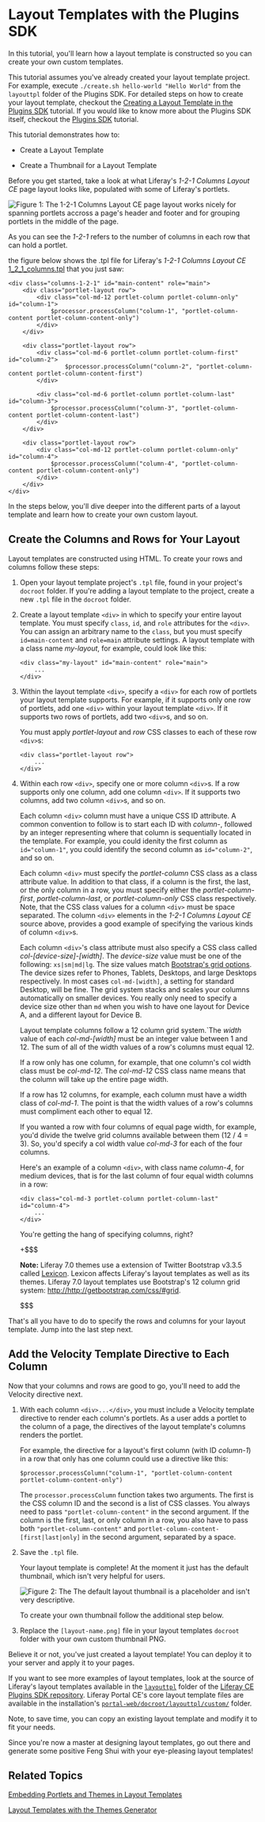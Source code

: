# Layout Templates with the Plugins SDK [](id=layout-templates)

In this tutorial, you'll learn how a layout template is constructed so you can
create your own custom templates.

This tutorial assumes you've already created your layout template project. For 
example, execute `./create.sh hello-world "Hello World"` from the `layouttpl` 
folder of the Plugins SDK. For detailed steps on how to create your layout
template, checkout the [Creating a Layout Template in the Plugins SDK](/develop/tutorials/-/knowledge_base/6-2/creating-a-layout-template-project-in-the-plugins-sdk) 
tutorial. If you would like to know more about the Plugins SDK itself, checkout 
the [Plugins SDK](/develop/tutorials/-/knowledge_base/6-2/plugins-sdk) tutorial.

This tutorial demonstrates how to:

- Create a Layout Template

- Create a Thumbnail for a Layout Template

Before you get started, take a look at what Liferay's *1-2-1 Columns Layout CE* 
page layout looks like, populated with some of Liferay's portlets. 

![Figure 1: The *1-2-1 Columns Layout CE* page layout works nicely for spanning portlets accross a page's header and footer and for grouping portlets in the middle of the page.](../../images/layout-template-1-2-1-columns.png)

As you can see the *1-2-1* refers to the number of columns in each row that can
hold a portlet.

the figure below shows the .tpl file for Liferay's *1-2-1 Columns Layout CE* 
[1_2_1_columns.tpl](https://github.com/liferay/liferay-portal/blob/7.0.x/portal-web/docroot/layouttpl/custom/1_2_1_columns.tpl) 
that you just saw:

    <div class="columns-1-2-1" id="main-content" role="main">
	    <div class="portlet-layout row">
		    <div class="col-md-12 portlet-column portlet-column-only" id="column-1">
			    $processor.processColumn("column-1", "portlet-column-content portlet-column-content-only")
		    </div>
	    </div>

	    <div class="portlet-layout row">
		    <div class="col-md-6 portlet-column portlet-column-first" id="column-2">
		            $processor.processColumn("column-2", "portlet-column-content portlet-column-content-first")
		    </div>

		    <div class="col-md-6 portlet-column portlet-column-last" id="column-3">
			    $processor.processColumn("column-3", "portlet-column-content portlet-column-content-last")
		    </div>
	    </div>

	    <div class="portlet-layout row">
		    <div class="col-md-12 portlet-column portlet-column-only" id="column-4">
			    $processor.processColumn("column-4", "portlet-column-content portlet-column-content-only")
		    </div>
	    </div>
    </div>

In the steps below, you'll dive deeper into the different parts of a layout
template and learn how to create your own custom layout.

## Create the Columns and Rows for Your Layout [](id=create-the-columns-and-rows-for-your-layout)

Layout templates are constructed using HTML. To create your rows and columns 
follow these steps:

1.  Open your layout template project's `.tpl` file, found in your project's
`docroot` folder. If you're adding a layout template to the project, create a
new `.tpl` file in the `docroot` folder. 

2.  Create a layout template `<div>` in which to specify your entire layout
template. You must specify `class`, `id`, and `role` attributes for the `<div>`.
You can assign an arbitrary name to the `class`, but you must specify
`id=main-content` and `role=main` attribute settings. A layout template with a
class name *my-layout*, for example, could look like this: 

        <div class="my-layout" id="main-content" role="main">
            ...
        </div>

3.  Within the layout template `<div>`, specify a `<div>` for each row of
portlets your layout template supports. For example, if it supports only one row
of portlets, add one `<div>` within your layout template `<div>`. If it supports
two rows of portlets, add two `<div>`s, and so on.

    You must apply *portlet-layout* and *row* CSS classes to each of these row 
    `<div>`s:

        <div class="portlet-layout row">
            ...
        </div>

4.  Within each row `<div>`, specify one or more column `<div>`s. If a row
supports only one column, add one column `<div>`. If it supports two columns,
add two column `<div>`s, and so on.

    Each column `<div>` column must have a unique CSS ID attribute. A common
    convention to follow is to start each ID with *column-*, followed by an
    integer representing where that column is sequentially located in the
    template. For example, you could idenity the first column  as
    `id="column-1"`, you could identify the second column  as `id="column-2"`,
    and so on. 

    Each column `<div>` must specify the *portlet-column* CSS class as a class
    attribute value. In addition to that class, if a column is the first, the
    last, or the only column in a row, you must specify either the
    *portlet-column-first*, *portlet-column-last*, or *portlet-column-only* CSS
    class respectively. Note, that the CSS class values for a column `<div>`
    must be space separated. The column `<div>` elements in the *1-2-1 Columns
    Layout CE* source above, provides a good example of specifying the various
    kinds of column `<div>`s. 

    Each column `<div>`'s class attribute must also specify a CSS class called
    *col-[device-size]-[width]*. The *device-size* value must be one of the 
    following: `xs|sm|md|lg`. The size values match [Bootstrap's grid options](http://getbootstrap.com/css/#grid-options).
    The device sizes refer to Phones, Tablets, Desktops, and large Desktops 
    respectively. In most cases `col-md-[width]`, a setting for standard Desktop, 
    will be fine. The grid system stacks and scales your columns automatically 
    on smaller devices. You really only need to specify a device size other than 
    `md` when you wish to have one layout for Device A, and a different layout 
    for Device B. 
    
    Layout template columns follow a 12 column grid system.`The *width* value of 
    each *col-md-[width]* must be an integer value between 1 and 12. The sum of 
    all of the width values of a row's columns must equal 12.

    If a row only has one column, for example, that one column's col width class 
    must be *col-md-12*. The *col-md-12* CSS class name means that the column 
    will take up the entire page width.
    
    If a row has 12 columns, for example, each column must have a width class of 
    *col-md-1*. The point is that the width values of a row's columns must 
    compliment each other to equal 12. 

    If you wanted a row with four columns of equal page width, for example,
    you'd divide the twelve grid columns available between them (12 / 4 = 3).
    So, you'd specify a col width value *col-md-3* for each of the 
    four columns.

    Here's an example of a column `<div>`, with class name *column-4*, for 
    medium devices, that is for the last column of four equal width columns in a 
    row: 

        <div class="col-md-3 portlet-column portlet-column-last" id="column-4">
            ...
        </div>

    You're getting the hang of specifying columns, right?

    +$$$
    
    **Note:** Liferay 7.0 themes use a extension of Twitter Bootstrap v3.3.5 
    called [Lexicon](https://github.com/liferay/lexicon/tree/master/src/scss/bootstrap). 
    Lexicon affects Liferay's layout templates as well as its themes. Liferay
    7.0 layout templates use Bootstrap's 12 column grid system: 
    <http://http://getbootstrap.com/css/#grid>.

    $$$

That's all you have to do to specify the rows and columns for your layout
template. Jump into the last step next.

## Add the Velocity Template Directive to Each Column [](id=add-the-velocity-template-directive-to-each-column)

Now that your columns and rows are good to go, you'll need to add the Velocity
directive next.

1.  With each column `<div>...</div>`, you must include a Velocity template 
directive to render each column's portlets. As a user adds a portlet to the 
column of a page, the directives of the layout template's columns renders the 
portlet.

    For example, the directive for a layout's first column (with ID *column-1*) 
    in a row that only has one column could use a directive like this:

        $processor.processColumn("column-1", "portlet-column-content portlet-column-content-only")

    The `processor.processColumn` function takes two arguments. The first is the 
    CSS column ID and the second is a list of CSS classes. You always need to 
    pass `"portlet-column-content"` in the second argument. If the column is the 
    first, last, or only column in a row, you also have to pass both
    `"portlet-column-content"` and `portlet-column-content-[first|last|only]` in 
    the second argument, separated by a space.

2.  Save the `.tpl` file.

    Your layout template is complete! At the moment it just has the default
    thumbnail, which isn't very helpful for users.
    
    ![Figure 2: The The default layout thumbnail is a placeholder and isn't very descriptive.](../../images/blank_columns.png)
    
    To create your own thumbnail follow the additional step below.
    
3.  Replace the `[layout-name.png]` file in your layout templates `docroot`
folder with your own custom thumbnail PNG.

Believe it or not, you've just created a layout template! You can deploy it to 
your server and apply it to your pages.

If you want to see more examples of layout templates, look at the
source of Liferay's layout templates available in the
[`layouttpl`](https://github.com/liferay/liferay-plugins/tree/master/layouttpl)
folder of the
[Liferay CE Plugins SDK repository](http://github.com/liferay/liferay-plugins).
Liferay Portal CE's core layout template files are available in the
installation's
[`portal-web/docroot/layouttpl/custom/`](https://github.com/liferay/liferay-portal/tree/7.0.x/portal-web/docroot/layouttpl/custom)
folder. 

Note, to save time, you can copy an existing layout template and modify it to
fit your needs. 

Since you're now a master at designing layout templates, go out there and
generate some positive Feng Shui with your eye-pleasing layout templates!

## Related Topics

[Embedding Portlets and Themes in Layout Templates](/develop/tutorials/-/knowledge_base/7-0/embedding-portlets-in-themes-and-layout-templates)

[Layout Templates with the Themes Generator](/develop/tutorials/-/knowledge_base/7-0/creating-layout-templates-with-the-themes-generator-0)

